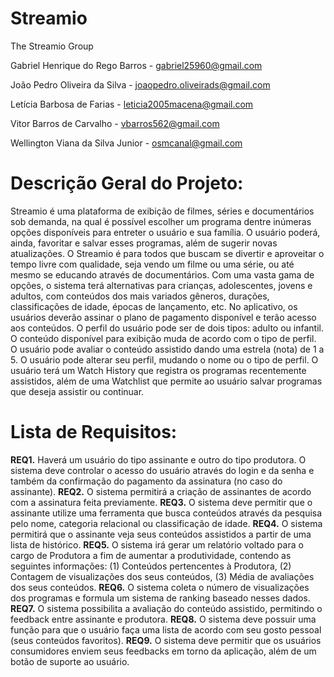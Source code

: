 # Streamio

The Streamio Group

Gabriel Henrique do Rego Barros - gabriel25960@gmail.com

João Pedro Oliveira da Silva - joaopedro.oliveirads@gmail.com

Letícia Barbosa de Farias - leticia2005macena@gmail.com

Vitor Barros de Carvalho - vbarros562@gmail.com

Wellington Viana da Silva Junior - osmcanal@gmail.com

# Descrição Geral do Projeto:
Streamio é uma plataforma de exibição de filmes, séries e documentários sob demanda, na qual é possível escolher um programa dentre inúmeras opções disponíveis para entreter o usuário e sua família. O usuário poderá, ainda, favoritar e salvar esses programas, além de sugerir novas atualizações.
O Streamio é para todos que buscam se divertir e aproveitar o tempo livre com qualidade, seja vendo um filme ou uma série, ou até mesmo se educando através de documentários. Com uma vasta gama de opções, o sistema terá alternativas para crianças, adolescentes, jovens e adultos, com conteúdos dos mais variados gêneros, durações, classificações de idade, épocas de lançamento, etc. 
No aplicativo, os usuários deverão assinar o plano de pagamento disponível e terão acesso aos conteúdos. O perfil do usuário pode ser de dois tipos: adulto ou infantil. O conteúdo disponível para exibição muda de acordo com o tipo de perfil. O usuário pode avaliar o conteúdo assistido dando uma estrela (nota) de 1 a 5. O usuário pode alterar seu perfil, mudando o nome ou o tipo de perfil. O usuário terá um Watch History que registra os programas recentemente assistidos, além de uma Watchlist que permite ao usuário salvar programas que deseja assistir ou continuar.

# Lista de Requisitos: 
**REQ1.** Haverá um usuário do tipo assinante e outro do tipo produtora. O sistema deve controlar o acesso do usuário através do login e da senha e também da confirmação do pagamento da assinatura (no caso do assinante).
**REQ2.** O sistema permitirá a criação de assinantes de acordo com a assinatura feita previamente.
**REQ3.** O sistema deve permitir que o assinante utilize uma ferramenta que busca conteúdos através da pesquisa pelo nome, categoria relacional ou classificação de idade.
**REQ4.** O sistema permitirá que o assinante veja seus conteúdos assistidos a partir de uma lista de histórico.
**REQ5.** O sistema irá gerar um relatório voltado para o cargo de Produtora a fim de aumentar a produtividade, contendo as seguintes informações: (1) Conteúdos pertencentes à Produtora, (2) Contagem de visualizações dos seus conteúdos, (3) Média de avaliações dos seus conteúdos.
**REQ6.** O sistema coleta o número de visualizações dos programas e formula um sistema de ranking baseado nesses dados.
**REQ7.** O sistema possibilita a avaliação do conteúdo assistido, permitindo o feedback entre assinante e produtora.
**REQ8.** O sistema deve possuir uma função para que o usuário faça uma lista de acordo com seu gosto pessoal (seus conteúdos favoritos).
**REQ9.** O sistema deve permitir que os usuários consumidores enviem seus feedbacks em torno da aplicação, além de um botão de suporte ao usuário.


	



